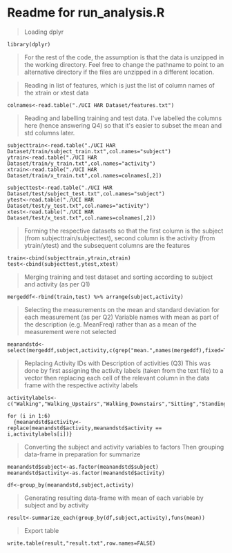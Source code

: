 # Readme for run_analysis.R

>Loading dplyr

~~~~
library(dplyr)
~~~~

>For the rest of the code, the assumption is that the data is unzipped in the working directory.
>Feel free to change the pathname to point to an alternative directory if the files are unzipped in a different location.


>Reading in list of features, which is just the list of column names of the xtrain or xtest data

~~~~
colnames<-read.table("./UCI HAR Dataset/features.txt")
~~~~

>Reading and labelling training and test data.  I've labelled the columns here (hence answering Q4) so that it's easier to subset the mean and std columns later.

~~~~
subjecttrain<-read.table("./UCI HAR Dataset/train/subject_train.txt",col.names="subject")
ytrain<-read.table("./UCI HAR Dataset/train/y_train.txt",col.names="activity")
xtrain<-read.table("./UCI HAR Dataset/train/x_train.txt",col.names=colnames[,2])
~~~~

~~~~
subjecttest<-read.table("./UCI HAR Dataset/test/subject_test.txt",col.names="subject")
ytest<-read.table("./UCI HAR Dataset/test/y_test.txt",col.names="activity")
xtest<-read.table("./UCI HAR Dataset/test/x_test.txt",col.names=colnames[,2])
~~~~

>Forming the respective datasets so that the first column is the subject (from subjecttrain/subjecttest), second column is the activity (from ytrain/ytest) 
>and the subsequent columns are the features

~~~~
train<-cbind(subjecttrain,ytrain,xtrain)
test<-cbind(subjecttest,ytest,xtest)
~~~~

>Merging training and test dataset and sorting according to subject and activity (as per Q1)

~~~
mergeddf<-rbind(train,test) %>% arrange(subject,activity)
~~~

>Selecting the measurements on the mean and standard deviation for each measurement (as per Q2)
>Variable names with mean as part of the description (e.g. MeanFreq) rather than as a mean of the measurement were not selected

~~~~
meanandstd<-select(mergeddf,subject,activity,c(grep("mean.",names(mergeddf),fixed=TRUE),grep("std",names(mergeddf))))
~~~~

>Replacing Activity IDs with Description of activities (Q3)
>This was done by first assigning the activity labels (taken from the text file) to a vector
>then replacing each cell of the relevant column in the data frame with the respective activity labels

~~~~
activitylabels<-c("Walking","Walking_Upstairs","Walking_Downstairs","Sitting","Standing","Laying")

for (i in 1:6)
  {meanandstd$activity<-replace(meanandstd$activity,meanandstd$activity == i,activitylabels[i])}
~~~~

>Converting the subject and activity variables to factors 
>Then grouping data-frame in preparation for summarize

~~~~
meanandstd$subject<-as.factor(meanandstd$subject)
meanandstd$activity<-as.factor(meanandstd$activity)

df<-group_by(meanandstd,subject,activity)
~~~~

>Generating resulting data-frame with mean of each variable by subject and by activity

~~~~
result<-summarize_each(group_by(df,subject,activity),funs(mean))
~~~~

>Export table

~~~~
write.table(result,"result.txt",row.names=FALSE)
~~~~